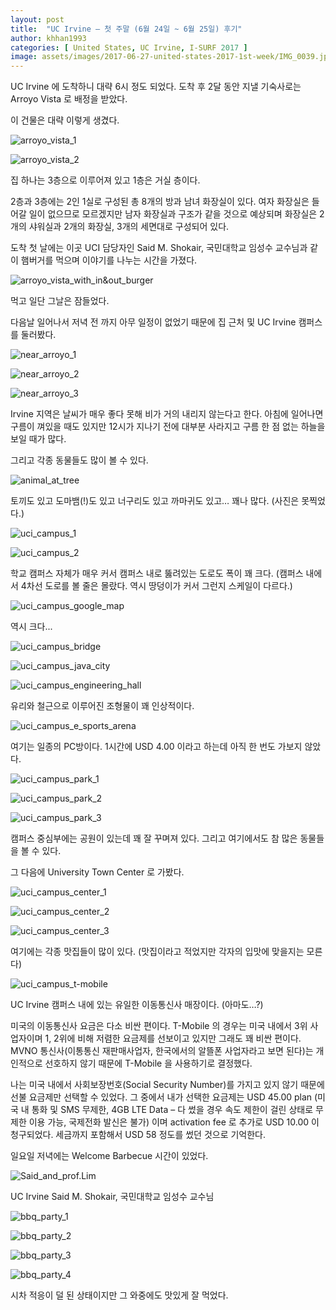 ```yaml
---
layout: post
title:  "UC Irvine – 첫 주말 (6월 24일 ~ 6월 25일) 후기"
author: khhan1993
categories: [ United States, UC Irvine, I-SURF 2017 ]
image: assets/images/2017-06-27-united-states-2017-1st-week/IMG_0039.jpg
---
```


UC Irvine 에 도착하니 대략 6시 정도 되었다. 도착 후 2달 동안 지낼 기숙사로는 Arroyo Vista 로 배정을 받았다.

이 건물은 대략 이렇게 생겼다.

![arroyo_vista_1](/assets/images/2017-06-27-united-states-2017-1st-week/1-1.jpg)

![arroyo_vista_2](/assets/images/2017-06-27-united-states-2017-1st-week/2-1.jpg)

집 하나는 3층으로 이루어져 있고 1층은 거실 층이다.

2층과 3층에는 2인 1실로 구성된 총 8개의 방과 남녀 화장실이 있다. 여자 화장실은 들어갈 일이 없으므로 모르겠지만 남자 화장실과 구조가 같을 것으로 예상되며 화장실은 2개의 샤워실과 2개의 화장실, 3개의 세면대로 구성되어 있다.

도착 첫 날에는 이곳 UCI 담당자인 Said M. Shokair, 국민대학교 임성수 교수님과 같이 햄버거를 먹으며 이야기를 나누는 시간을 가졌다.

![arroyo_vista_with_in&out_burger](/assets/images/2017-06-27-united-states-2017-1st-week/3-1.jpg)

먹고 일단 그날은 잠들었다.

다음날 일어나서 저녁 전 까지 아무 일정이 없었기 때문에 집 근처 및 UC Irvine 캠퍼스를 둘러봤다.

![near_arroyo_1](/assets/images/2017-06-27-united-states-2017-1st-week/4-1.jpg)

![near_arroyo_2](/assets/images/2017-06-27-united-states-2017-1st-week/5-1.jpg)

![near_arroyo_3](/assets/images/2017-06-27-united-states-2017-1st-week/6-1.jpg)

Irvine 지역은 날씨가 매우 좋다 못해 비가 거의 내리지 않는다고 한다. 아침에 일어나면 구름이 껴있을 때도 있지만 12시가 지나기 전에 대부분 사라지고 구름 한 점 없는 하늘을 보일 때가 많다.

그리고 각종 동물들도 많이 볼 수 있다.

![animal_at_tree](/assets/images/2017-06-27-united-states-2017-1st-week/7.jpg)

토끼도 있고 도마뱀(!)도 있고 너구리도 있고 까마귀도 있고… 꽤나 많다. (사진은 못찍었다.)

![uci_campus_1](/assets/images/2017-06-27-united-states-2017-1st-week/8-1.jpg)

![uci_campus_2](/assets/images/2017-06-27-united-states-2017-1st-week/9-1.jpg)

학교 캠퍼스 자체가 매우 커서 캠퍼스 내로 뚫려있는 도로도 폭이 꽤 크다. (캠퍼스 내에서 4차선 도로를 볼 줄은 몰랐다. 역시 땅덩이가 커서 그런지 스케일이 다르다.)

![uci_campus_google_map](/assets/images/2017-06-27-united-states-2017-1st-week/10-1.png)

역시 크다...

![uci_campus_bridge](/assets/images/2017-06-27-united-states-2017-1st-week/12.jpg)

![uci_campus_java_city](/assets/images/2017-06-27-united-states-2017-1st-week/13.jpg)

![uci_campus_engineering_hall](/assets/images/2017-06-27-united-states-2017-1st-week/14.jpg)

유리와 철근으로 이루어진 조형물이 꽤 인상적이다.

![uci_campus_e_sports_arena](/assets/images/2017-06-27-united-states-2017-1st-week/15.jpg)

여기는 일종의 PC방이다. 1시간에 USD 4.00 이라고 하는데 아직 한 번도 가보지 않았다.

![uci_campus_park_1](/assets/images/2017-06-27-united-states-2017-1st-week/16.jpg)

![uci_campus_park_2](/assets/images/2017-06-27-united-states-2017-1st-week/17.jpg)

![uci_campus_park_3](/assets/images/2017-06-27-united-states-2017-1st-week/18.jpg)

캠퍼스 중심부에는 공원이 있는데 꽤 잘 꾸며져 있다. 그리고 여기에서도 참 많은 동물들을 볼 수 있다.

그 다음에 University Town Center 로 가봤다.

![uci_campus_center_1](/assets/images/2017-06-27-united-states-2017-1st-week/19.jpg)

![uci_campus_center_2](/assets/images/2017-06-27-united-states-2017-1st-week/20.jpg)

![uci_campus_center_3](/assets/images/2017-06-27-united-states-2017-1st-week/21.jpg)

여기에는 각종 맛집들이 많이 있다. (맛집이라고 적었지만 각자의 입맛에 맞을지는 모른다)

![uci_campus_t-mobile](/assets/images/2017-06-27-united-states-2017-1st-week/22.jpg)

UC Irvine 캠퍼스 내에 있는 유일한 이동통신사 매장이다. (아마도…?)

미국의 이동통신사 요금은 다소 비싼 편이다. T-Mobile 의 경우는 미국 내에서 3위 사업자이며 1, 2위에 비해 저렴한 요금제를 선보이고 있지만 그래도 꽤 비싼 편이다. MVNO 통신사(이통통신 재판매사업자, 한국에서의 알뜰폰 사업자라고 보면 된다)는 개인적으로 선호하지 않기 때문에 T-Mobile 을 사용하기로 결정했다.

나는 미국 내에서 사회보장번호(Social Security Number)를 가지고 있지 않기 때문에 선불 요금제만 선택할 수 있었다. 그 중에서 내가 선택한 요금제는 USD 45.00 plan (미국 내 통화 및 SMS 무제한, 4GB LTE Data – 다 썼을 경우 속도 제한이 걸린 상태로 무제한 이용 가능, 국제전화 발신은 불가) 이며 activation fee 로 추가로 USD 10.00 이 청구되었다. 세금까지 포함해서 USD 58 정도를 썼던 것으로 기억한다.

일요일 저녁에는 Welcome Barbecue 시간이 있었다.

![Said_and_prof.Lim](/assets/images/2017-06-27-united-states-2017-1st-week/27.jpg)

UC Irvine Said M. Shokair, 국민대학교 임성수 교수님

![bbq_party_1](/assets/images/2017-06-27-united-states-2017-1st-week/23.jpg)

![bbq_party_2](/assets/images/2017-06-27-united-states-2017-1st-week/24.jpg)

![bbq_party_3](/assets/images/2017-06-27-united-states-2017-1st-week/25.jpg)

![bbq_party_4](/assets/images/2017-06-27-united-states-2017-1st-week/26.jpg)

시차 적응이 덜 된 상태이지만 그 와중에도 맛있게 잘 먹었다.